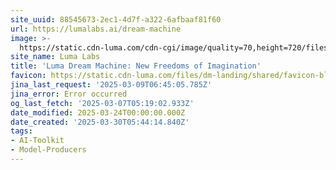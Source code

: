 ```yaml
---
site_uuid: 88545673-2ec1-4d7f-a322-6afbaaf81f60
url: https://lumalabs.ai/dream-machine
image: >-
  https://static.cdn-luma.com/cdn-cgi/image/quality=70,height=720/files/dm-landing/OG/ogfallback.jpeg
site_name: Luma Labs
title: 'Luma Dream Machine: New Freedoms of Imagination'
favicon: https://static.cdn-luma.com/files/dm-landing/shared/favicon-black.ico
jina_last_request: '2025-03-09T06:45:05.785Z'
jina_error: Error occurred
og_last_fetch: '2025-03-07T05:19:02.933Z'
date_modified: 2025-03-24T00:00:00.000Z
date_created: '2025-03-30T05:44:14.840Z'
tags:
- AI-Toolkit
- Model-Producers
---
```










